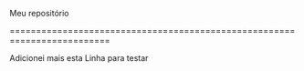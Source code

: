 Meu repositório

=========================================================================

Adicionei mais esta Linha para testar
